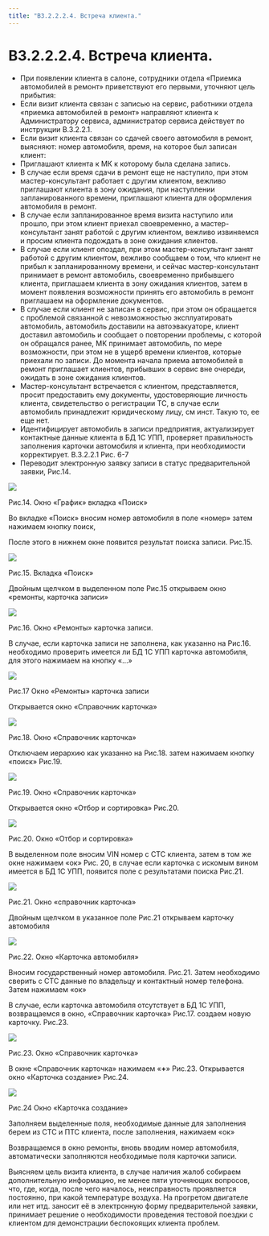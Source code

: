 ```yaml
---
title: "В3.2.2.2.4. Встреча клиента."
---
```


# В3.2.2.2.4. Встреча клиента.

-   При появлении клиента в салоне, сотрудники отдела «Приемка автомобилей в ремонт» приветствуют его первыми, уточняют цель прибытия:  
-   Если визит клиента связан с записью на сервис, работники отдела «приемка автомобилей в ремонт» направляют клиента к Администратору сервиса, администратор сервиса действует по инструкции В.3.2.2.1.
-   Если визит клиента связан со сдачей своего автомобиля в ремонт, выясняют: номер автомобиля, время, на которое был записан клиент:
-   Приглашают клиента к МК к которому была сделана запись.
-   В случае если время сдачи в ремонт еще не наступило, при этом мастер-консультант работает с другим клиентом, вежливо приглашают клиента в зону ожидания, при наступлении запланированного времени, приглашают клиента для оформления автомобиля в ремонт.
-   В случае если запланированное время визита наступило или прошло, при этом клиент приехал своевременно, а мастер-консультант занят работой с другим клиентом, вежливо извиняемся и просим клиента подождать в зоне ожидания клиентов.
-   В случае если клиент опоздал, при этом мастер-консультант занят работой с другим клиентом, вежливо сообщаем о том, что клиент не прибыл к запланированному времени, и сейчас мастер-консультант принимает в ремонт автомобиль, своевременно прибывшего клиента, приглашаем клиента в зону ожидания клиентов, затем в момент появления возможности принять его автомобиль в ремонт приглашаем на оформление документов.
-   В случае если клиент не записан в сервис, при этом он обращается с проблемой связанной с невозможностью эксплуатировать автомобиль, автомобиль доставили на автоэвакуаторе, клиент доставил автомобиль и сообщает о повторении проблемы, с которой он обращался ранее, МК принимает автомобиль, по мере возможности, при этом не в ущерб времени клиентов, которые приехали по записи. До момента начала приема автомобилей в ремонт приглашает клиентов, прибывших в сервис вне очереди, ожидать в зоне ожидания клиентов.
-   Мастер-консультант встречается с клиентом, представляется, просит предоставить ему документы, удостоверяющие личность клиента, свидетельство о регистрации ТС, в случае если автомобиль принадлежит юридическому лицу, см инст. Такую то, ее еще нет.
-   Идентифицирует автомобиль в записи предприятия, актуализирует контактные данные клиента в БД 1С УПП, проверяет правильность заполнения карточки автомобиля и клиента, при необходимости корректирует. В.3.2.2.1 Рис. 6-7
-   Переводит электронную заявку записи в статус предварительной заявки, Рис.14.

![](_attach/lu106561td1wc_tmp_e38de609d10b9bd1.png)

Рис.14. Окно «График» вкладка «Поиск»

Во вкладке «Поиск» вносим номер автомобиля в поле «номер» затем нажимаем кнопку поиск,

После этого в нижнем окне появится результат поиска записи. Рис.15.

![](_attach/lu106561td1wc_tmp_7701b3855b11effc.png)

Рис.15. Вкладка «Поиск»

Двойным щелчком в выделенном поле Рис.15 открываем окно «ремонты, карточка записи»

![](_attach/lu106561td1wc_tmp_b0ea756d1925a0a4.png)

Рис.16. Окно «Ремонты» карточка записи.

В случае, если карточка записи не заполнена, как указанно на Рис.16. необходимо проверить имеется ли БД 1С УПП карточка автомобиля, для этого нажимаем на кнопку «…» 

![](_attach/lu106561td1wc_tmp_f4826839e2f7b7fb.png)

Рис.17 Окно «Ремонты» карточка записи

Открывается окно «Справочник карточка»

![](_attach/lu106561td1wc_tmp_c1f565a36aeaa96f.png)

Рис.18. Окно «Справочник карточка»

Отключаем иерархию как указанно на Рис.18. затем нажимаем кнопку «поиск» Рис.19.

![](_attach/lu106561td1wc_tmp_a2e01ee78c02e7a2.png)

Рис.19. Окно «Справочник карточка»

Открывается окно «Отбор и сортировка» Рис.20.

![](_attach/lu106561td1wc_tmp_d85888dd2bedc908.png)

Рис.20. Окно «Отбор и сортировка»

В выделенном поле вносим VIN номер с СТС клиента, затем в том же окне нажимаем «ок» Рис. 20, в случае если карточка с искомым вином имеется в БД 1С УПП, появится поле с результатами поиска Рис.21.

![](_attach/lu106561td1wc_tmp_d53dfef7561b79a9.png)

Рис.21. Окно «справочник карточка»

Двойным щелчком в указанное поле Рис.21 открываем карточку автомобиля

![](_attach/lu106561td1wc_tmp_f886e93826c418bf.png)

Рис.22. Окно «Карточка автомобиля»

Вносим государственный номер автомобиля. Рис.21. Затем необходимо сверить с СТС данные по владельцу и контактный номер телефона. Затем нажимаем «ок»

В случае, если карточка автомобиля отсутствует в БД 1С УПП, возвращаемся в окно, «Справочник карточка» Рис.17. создаем новую карточку. Рис.23.

![](_attach/lu106561td1wc_tmp_87227291bac1f0e8.png)

Рис.23. Окно «Справочник карточка»

В окне «Справочник карточка» нажимаем «**+**» Рис.23. Открывается окно «Карточка создание» Рис.24.

![](_attach/lu106561td1wc_tmp_615671494d4aa55c.png)

Рис.24 Окно «Карточка создание»

Заполняем выделенные поля, необходимые данные для заполнения берем из СТС и ПТС клиента, после заполнения, нажимаем «ок»

Возвращаемся в окно ремонты, вновь вводим номер автомобиля, автоматически заполняются необходимые поля карточки записи.

Выясняем цель визита клиента, в случае наличия жалоб собираем дополнительную информацию, не менее пяти уточняющих вопросов, что, где, когда, после чего началось, неисправность проявляется постоянно, при какой температуре воздуха. На прогретом двигателе или нет итд. заносит её в электронную форму предварительной заявки, принимает решение о необходимости проведения тестовой поездки с клиентом для демонстрации беспокоящих клиента проблем.
